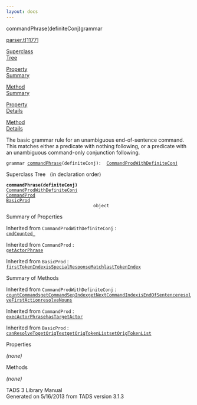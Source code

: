 ```yaml
---
layout: docs
---
```

<span class="title">commandPhrase(definiteConj)</span><span class="type">grammar</span>

[parser.t](../file/parser.t.html)\[[1177](../source/parser.t.html#1177)\]

[Superclass  
Tree](#_SuperClassTree_)

[Property  
Summary](#_PropSummary_)

[Method  
Summary](#_MethodSummary_)

[Property  
Details](#_Properties_)

[Method  
Details](#_Methods_)



The basic grammar rule for an unambiguous end-of-sentence command. This
matches either a predicate with nothing following, or a predicate with
an unambiguous command-only conjunction following.

`grammar `<span class="gramalt">[`commandPhrase`](../object/commandPhrase.html)`(definiteConj)`</span>` :   `[`CommandProdWithDefiniteConj`](../object/CommandProdWithDefiniteConj.html)



<span id="_SuperClassTree_"></span>



<span class="hdln">Superclass Tree</span>   (in declaration order)



**`commandPhrase(definiteConj)`**  
[`CommandProdWithDefiniteConj`](../object/CommandProdWithDefiniteConj.html)  
[`CommandProd`](../object/CommandProd.html)  
[`BasicProd`](../object/BasicProd.html)  
`                                 object`  
<span id="_PropSummary_"></span>



<span class="hdln">Summary of Properties</span>  





Inherited from `CommandProdWithDefiniteConj` :  
[`cmdCounted_`](../object/CommandProdWithDefiniteConj.html#cmdCounted_)

Inherited from `CommandProd` :  
[`getActorPhrase`](../object/CommandProd.html#getActorPhrase)

Inherited from `BasicProd` :  
[`firstTokenIndex`](../object/BasicProd.html#firstTokenIndex)[`isSpecialResponseMatch`](../object/BasicProd.html#isSpecialResponseMatch)[`lastTokenIndex`](../object/BasicProd.html#lastTokenIndex)

<span id="_MethodSummary_"></span>



<span class="hdln">Summary of Methods</span>  





Inherited from `CommandProdWithDefiniteConj` :  
[`countCommands`](../object/CommandProdWithDefiniteConj.html#countCommands)[`getCommandSepIndex`](../object/CommandProdWithDefiniteConj.html#getCommandSepIndex)[`getNextCommandIndex`](../object/CommandProdWithDefiniteConj.html#getNextCommandIndex)[`isEndOfSentence`](../object/CommandProdWithDefiniteConj.html#isEndOfSentence)[`resolveFirstAction`](../object/CommandProdWithDefiniteConj.html#resolveFirstAction)[`resolveNouns`](../object/CommandProdWithDefiniteConj.html#resolveNouns)

Inherited from `CommandProd` :  
[`execActorPhrase`](../object/CommandProd.html#execActorPhrase)[`hasTargetActor`](../object/CommandProd.html#hasTargetActor)

Inherited from `BasicProd` :  
[`canResolveTo`](../object/BasicProd.html#canResolveTo)[`getOrigText`](../object/BasicProd.html#getOrigText)[`getOrigTokenList`](../object/BasicProd.html#getOrigTokenList)[`setOrigTokenList`](../object/BasicProd.html#setOrigTokenList)

<span id="_Properties_"></span>



<span class="hdln">Properties</span>  



*(none)* <span id="_Methods_"></span>



<span class="hdln">Methods</span>  



*(none)*



TADS 3 Library Manual  
Generated on 5/16/2013 from TADS version 3.1.3


